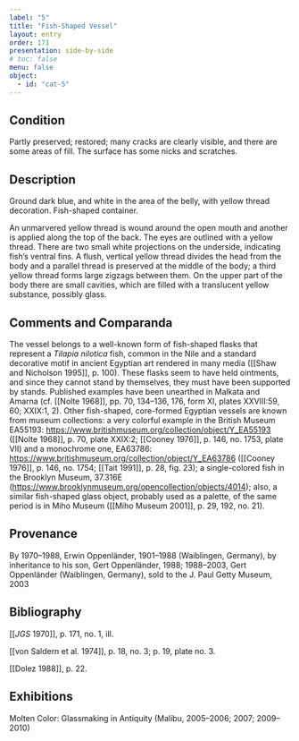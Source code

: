 ```yaml
---
label: "5"
title: "Fish-Shaped Vessel"
layout: entry
order: 171
presentation: side-by-side
# toc: false
menu: false
object:
  - id: "cat-5"
---
```


## Condition

Partly preserved; restored; many cracks are clearly visible, and there are some areas of fill. The surface has some nicks and scratches.

## Description

Ground dark blue, and white in the area of the belly, with yellow thread decoration. Fish-shaped container.

An unmarvered yellow thread is wound around the open mouth and another is applied along the top of the back. The eyes are outlined with a yellow thread. There are two small white projections on the underside, indicating fish’s ventral fins. A flush, vertical yellow thread divides the head from the body and a parallel thread is preserved at the middle of the body; a third yellow thread forms large zigzags between them. On the upper part of the body there are small cavities, which are filled with a translucent yellow substance, possibly glass.

## Comments and Comparanda

The vessel belongs to a well-known form of fish-shaped flasks that represent a *Tilapia nilotica* fish, common in the Nile and a standard decorative motif in ancient Egyptian art rendered in many media ([[Shaw and Nicholson 1995]], p. 100). These flasks seem to have held ointments, and since they cannot stand by themselves, they must have been supported by stands. Published examples have been unearthed in Malkata and Amarna (cf. [[Nolte 1968]], pp. 70, 134–136, 176, form XI, plates XXVIII:59, 60; XXIX:1, 2). Other fish-shaped, core-formed Egyptian vessels are known from museum collections: a very colorful example in the British Museum EA55193: <https://www.britishmuseum.org/collection/object/Y_EA55193> ([[Nolte 1968]], p. 70, plate XXIX:2; [[Cooney 1976]], p. 146, no. 1753, plate VII) and a monochrome one, EA63786: <https://www.britishmuseum.org/collection/object/Y_EA63786> ([[Cooney 1976]], p. 146, no. 1754; [[Tait 1991]], p. 28, fig. 23); a single-colored fish in the Brooklyn Museum, 37.316E (<https://www.brooklynmuseum.org/opencollection/objects/4014>); also, a similar fish-shaped glass object, probably used as a palette, of the same period is in Miho Museum ([[Miho Museum 2001]], p. 29, 192, no. 21).

## Provenance

By 1970–1988, Erwin Oppenländer, 1901–1988 (Waiblingen, Germany), by inheritance to his son, Gert Oppenländer, 1988; 1988–2003, Gert Oppenländer (Waiblingen, Germany), sold to the J. Paul Getty Museum, 2003

## Bibliography

[[*JGS* 1970]], p. 171, no. 1, ill.

[[von Saldern et al. 1974]], p. 18, no. 3; p. 19, plate no. 3.

[[Dolez 1988]], p. 22.

## Exhibitions

Molten Color: Glassmaking in Antiquity (Malibu, 2005–2006; 2007; 2009–2010)